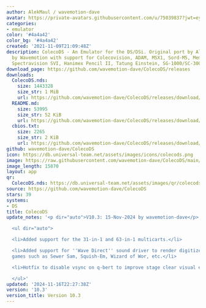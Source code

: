 ```yaml
---
author: AlekMaul / wavemotion-dave
avatar: https://private-avatars.githubusercontent.com/u/75039837?jwt=eyJhbGciOiJIUzI1NiIsInR5cCI6IkpXVCJ9.eyJpc3MiOiJnaXRodWIuY29tIiwiYXVkIjoicmF3LmdpdGh1YnVzZXJjb250ZW50LmNvbSIsImtleSI6ImtleTEiLCJleHAiOjE3MzQ2MTIxODAsIm5iZiI6MTczNDYxMDk4MCwicGF0aCI6Ii91Lzc1MDM5ODM3In0.52uqsz_104nEl5KwGO44uJNNd4jySlukQILqyJdq_As&v=4
categories:
- emulator
color: '#4a4a42'
color_bg: '#4a4a42'
created: '2021-11-09T21:09:48Z'
description: ColecoDS - An Emulator for the DS/DSi. Original port by Alekmaul. Phoenix-Edition
  by Wavemotion with support for Colecovision, ADAM, MSX1, Sord-M5, Memotech MTX,
  Spectravision SVI, Hanimex Pencil II, Tatung Einstein, SG-1000/SC-3000 and the Creativision.
download_page: https://github.com/wavemotion-dave/ColecoDS/releases
downloads:
  ColecoDS.nds:
    size: 1443328
    size_str: 1 MiB
    url: https://github.com/wavemotion-dave/ColecoDS/releases/download/10.3/ColecoDS.nds
  README.md:
    size: 53995
    size_str: 52 KiB
    url: https://github.com/wavemotion-dave/ColecoDS/releases/download/10.3/README.md
  cbios.txt:
    size: 2265
    size_str: 2 KiB
    url: https://github.com/wavemotion-dave/ColecoDS/releases/download/10.3/cbios.txt
github: wavemotion-dave/ColecoDS
icon: https://db.universal-team.net/assets/images/icons/colecods.png
image: https://raw.githubusercontent.com/wavemotion-dave/ColecoDS/main/arm9/gfx_data/pdev_tbg0.png
image_length: 15870
layout: app
qr:
  ColecoDS.nds: https://db.universal-team.net/assets/images/qr/colecods-nds.png
source: https://github.com/wavemotion-dave/ColecoDS
stars: 39
systems:
- DS
title: ColecoDS
update_notes: '<p dir="auto">V10.3: 15-Nov-2024 by wavemotion-dave</p>

  <ul dir="auto">

  <li>Added support for the 31-in-1 and 63-in-1 multicarts.</li>

  <li>Added support for ''Wave Direct'' sound driver to render digitized speech in
  games such as Sewer Sam, Squish-Em, Wizard of Wor, etc.</li>

  <li>Hotfix to disable vsync on q-bert to improve stage clear visual effects</li>

  </ul>'
updated: '2024-11-16T22:27:38Z'
version: '10.3'
version_title: Version 10.3
---
```

